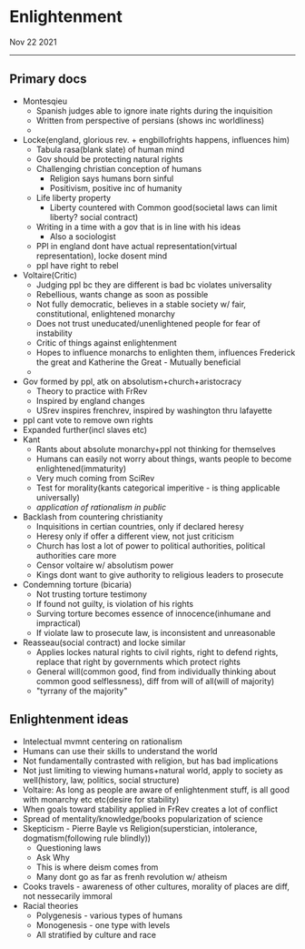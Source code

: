 # Enlightenment
Nov 22 2021
***
## Primary docs 
 - Montesqieu
   - Spanish judges able to ignore inate rights during the inquisition
   - Written from perspective of persians (shows inc worldliness)
   - 
 - Locke(england, glorious rev. + engbillofrights happens, influences him)
   - Tabula rasa(blank slate) of human mind 
   - Gov should be protecting natural rights
   - Challenging christian conception of humans 
     - Religion says humans born sinful 
     - Positivism, positive inc of humanity 
   - Life liberty property 
     - Liberty countered with Common good(societal laws can limit liberty? social contract)
   - Writing in a time with a gov that is in line with his ideas 
     - Also a sociologist 
   - PPl in england dont have actual representation(virtual representation), locke dosent mind 
   - ppl have right to rebel
 - Voltaire(Critic)
   - Judging ppl bc they are different is bad bc violates universality 
   - Rebellious, wants change as soon as possible
   - Not fully democratic, believes in a stable society w/ fair, constitutional, enlightened monarchy
   - Does not trust uneducated/unenlightened people for fear of instability
   - Critic of things against enlightenment 
   - Hopes to influence monarchs to enlighten them, influences Frederick the great and Katherine the Great - Mutually beneficial 
   - 
 - Gov formed by ppl, atk on absolutism+church+aristocracy
   - Theory to practice with FrRev
   - Inspired by england changes 
   - USrev inspires frenchrev, inspired by washington thru lafayette 
 - ppl cant vote to remove own rights
 - Expanded further(incl slaves etc)
 - Kant 
   - Rants about absolute monarchy+ppl not thinking for themselves 
   - Humans can easily not worry about things, wants people to become enlightened(immaturity)
   - Very much coming from SciRev
   - Test for morality(kants categorical imperitive - is thing applicable universally)
   - *application of rationalism in public*
 - Backlash from countering christianity 
   - Inquisitions in certian countries, only if declared heresy 
   - Heresy only if offer a different view, not just criticism
   - Church has lost a lot of power to political authorities, political authorities care more 
   - Censor voltaire w/ absolutism power 
   - Kings dont want to give authority to religious leaders to prosecute 
 - Condemning torture (bicaria)
   - Not trusting torture testimony 
   - If found not guilty, is violation of his rights 
   - Surving torture becomes essence of innocence(inhumane and impractical)
   - If violate law to prosecute law, is inconsistent and unreasonable 
 - Reasseau(social contract) and locke similar
   - Applies lockes natural rights to civil rights, right to defend rights, replace that right by governments which protect rights 
   - General will(common good, find from individually thinking about common good selflessness), diff from will of all(will of majority)
   - "tyrrany of the majority"
## Enlightenment ideas 
 - Intelectual mvmnt centering on rationalism
 - Humans can use their skills to understand the world 
 - Not fundamentally contrasted with religion, but has bad implications 
 - Not just limiting to viewing humans+natural world, apply to society as well(history, law, politics, social structure)
 - Voltaire: As long as people are aware of enlightenment stuff, is all good with monarchy etc etc(desire for stability)
 - When goals toward stability applied in FrRev creates a lot of conflict 
 - Spread of mentality/knowledge/books popularization of science
 - Skepticism - Pierre Bayle vs Religion(superstician, intolerance, dogmatism(following rule blindly))
   - Questioning laws
   - Ask Why
   - This is where deism comes from 
   - Many dont go as far as frenh revolution w/ atheism
 - Cooks travels - awareness of other cultures, morality of places are diff, not nessecarily immoral 
 - Racial theories 
   - Polygenesis - various types of humans 
   - Monogenesis - one type with levels
   - All stratified by culture and race